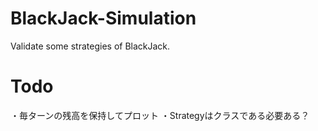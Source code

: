 # BlackJack-Simulation
Validate some strategies of BlackJack.

# Todo
・毎ターンの残高を保持してプロット
・Strategyはクラスである必要ある？